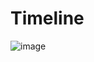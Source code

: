 # Timeline

![image](https://user-images.githubusercontent.com/30917086/101270073-56810580-37b0-11eb-825c-38b84cbc9268.png)
